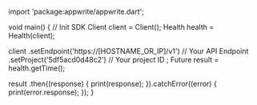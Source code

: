 import 'package:appwrite/appwrite.dart';

void main() { // Init SDK
  Client client = Client();
  Health health = Health(client);

  client
    .setEndpoint('https://[HOSTNAME_OR_IP]/v1') // Your API Endpoint
    .setProject('5df5acd0d48c2') // Your project ID
  ;
  Future result = health.getTime();

  result
    .then((response) {
      print(response);
    }).catchError((error) {
      print(error.response);
  });
}
